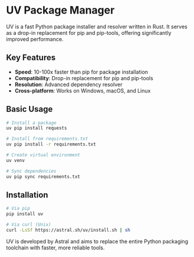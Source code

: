 # UV Package Manager

UV is a fast Python package installer and resolver written in Rust. It serves as a drop-in replacement for pip and pip-tools, offering significantly improved performance.

## Key Features

- **Speed**: 10-100x faster than pip for package installation
- **Compatibility**: Drop-in replacement for pip and pip-tools
- **Resolution**: Advanced dependency resolver
- **Cross-platform**: Works on Windows, macOS, and Linux

## Basic Usage

```bash
# Install a package
uv pip install requests

# Install from requirements.txt
uv pip install -r requirements.txt

# Create virtual environment
uv venv

# Sync dependencies
uv pip sync requirements.txt
```

## Installation

```bash
# Via pip
pip install uv

# Via curl (Unix)
curl -LsSf https://astral.sh/uv/install.sh | sh
```

UV is developed by Astral and aims to replace the entire Python packaging toolchain with faster, more reliable tools.
